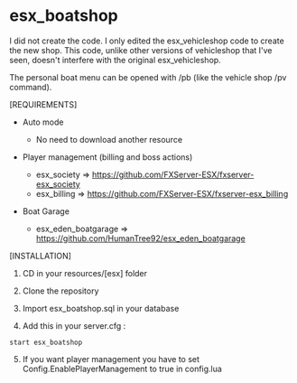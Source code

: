 # esx_boatshop

I did not create the code.  I only edited the esx_vehicleshop code to create the new shop.  This code, unlike other versions of vehicleshop that I've seen, doesn't interfere with the original esx_vehicleshop.

The personal boat menu can be opened with /pb (like the vehicle shop /pv command).

[REQUIREMENTS]

* Auto mode
  * No need to download another resource

* Player management (billing and boss actions)
  * esx_society => https://github.com/FXServer-ESX/fxserver-esx_society
  * esx_billing => https://github.com/FXServer-ESX/fxserver-esx_billing
  
* Boat Garage
  * esx_eden_boatgarage => https://github.com/HumanTree92/esx_eden_boatgarage

[INSTALLATION]

1) CD in your resources/[esx] folder
2) Clone the repository
3) Import esx_boatshop.sql in your database

4) Add this in your server.cfg :

```
start esx_boatshop
```
5) If you want player management you have to set Config.EnablePlayerManagement to true in config.lua
